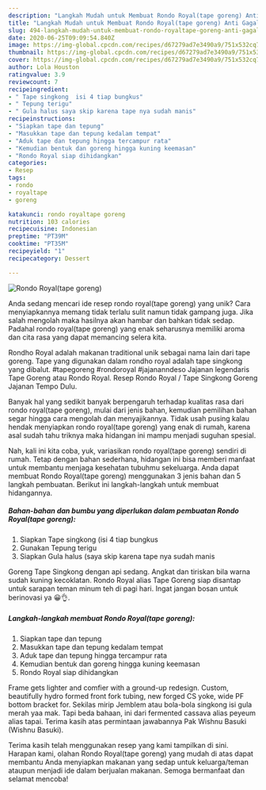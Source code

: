 ```yaml
---
description: "Langkah Mudah untuk Membuat Rondo Royal(tape goreng) Anti Gagal"
title: "Langkah Mudah untuk Membuat Rondo Royal(tape goreng) Anti Gagal"
slug: 494-langkah-mudah-untuk-membuat-rondo-royaltape-goreng-anti-gagal
date: 2020-06-25T09:09:54.840Z
image: https://img-global.cpcdn.com/recipes/d67279ad7e3490a9/751x532cq70/rondo-royaltape-goreng-foto-resep-utama.jpg
thumbnail: https://img-global.cpcdn.com/recipes/d67279ad7e3490a9/751x532cq70/rondo-royaltape-goreng-foto-resep-utama.jpg
cover: https://img-global.cpcdn.com/recipes/d67279ad7e3490a9/751x532cq70/rondo-royaltape-goreng-foto-resep-utama.jpg
author: Lola Houston
ratingvalue: 3.9
reviewcount: 7
recipeingredient:
- " Tape singkong  isi 4 tiap bungkus"
- " Tepung terigu"
- " Gula halus saya skip karena tape nya sudah manis"
recipeinstructions:
- "Siapkan tape dan tepung"
- "Masukkan tape dan tepung kedalam tempat"
- "Aduk tape dan tepung hingga tercampur rata"
- "Kemudian bentuk dan goreng hingga kuning keemasan"
- "Rondo Royal siap dihidangkan"
categories:
- Resep
tags:
- rondo
- royaltape
- goreng

katakunci: rondo royaltape goreng 
nutrition: 103 calories
recipecuisine: Indonesian
preptime: "PT39M"
cooktime: "PT35M"
recipeyield: "1"
recipecategory: Dessert

---
```



![Rondo Royal(tape goreng)](https://img-global.cpcdn.com/recipes/d67279ad7e3490a9/751x532cq70/rondo-royaltape-goreng-foto-resep-utama.jpg)

Anda sedang mencari ide resep rondo royal(tape goreng) yang unik? Cara menyiapkannya memang tidak terlalu sulit namun tidak gampang juga. Jika salah mengolah maka hasilnya akan hambar dan bahkan tidak sedap. Padahal rondo royal(tape goreng) yang enak seharusnya memiliki aroma dan cita rasa yang dapat memancing selera kita.

Rondho Royal adalah makanan traditional unik sebagai nama lain dari tape goreng. Tape yang digunakan dalam rondho royal adalah tape singkong yang dibalut. #tapegoreng #rondoroyal #jajananndeso Jajanan legendaris Tape Goreng atau Rondo Royal. Resep Rondo Royal / Tape Singkong Goreng Jajanan Tempo Dulu.

Banyak hal yang sedikit banyak berpengaruh terhadap kualitas rasa dari rondo royal(tape goreng), mulai dari jenis bahan, kemudian pemilihan bahan segar hingga cara mengolah dan menyajikannya. Tidak usah pusing kalau hendak menyiapkan rondo royal(tape goreng) yang enak di rumah, karena asal sudah tahu triknya maka hidangan ini mampu menjadi suguhan spesial.


Nah, kali ini kita coba, yuk, variasikan rondo royal(tape goreng) sendiri di rumah. Tetap dengan bahan sederhana, hidangan ini bisa memberi manfaat untuk membantu menjaga kesehatan tubuhmu sekeluarga. Anda dapat membuat Rondo Royal(tape goreng) menggunakan 3 jenis bahan dan 5 langkah pembuatan. Berikut ini langkah-langkah untuk membuat hidangannya.

<!--inarticleads1-->

##### Bahan-bahan dan bumbu yang diperlukan dalam pembuatan Rondo Royal(tape goreng):

1. Siapkan  Tape singkong  (isi 4 tiap bungkus
1. Gunakan  Tepung terigu
1. Siapkan  Gula halus (saya skip karena tape nya sudah manis


Goreng Tape Singkong dengan api sedang. Angkat dan tiriskan bila warna sudah kuning kecoklatan. Rondo Royal alias Tape Goreng siap disantap untuk sarapan teman minum teh di pagi hari. Ingat jangan bosan untuk berinovasi ya 😀👌. 

<!--inarticleads2-->

##### Langkah-langkah membuat Rondo Royal(tape goreng):

1. Siapkan tape dan tepung
1. Masukkan tape dan tepung kedalam tempat
1. Aduk tape dan tepung hingga tercampur rata
1. Kemudian bentuk dan goreng hingga kuning keemasan
1. Rondo Royal siap dihidangkan


Frame gets lighter and comfier with a ground-up redesign. Custom, beautifully hydro formed front fork tubing, new forged CS yoke, wide PF bottom bracket for. Sekilas mirip Jemblem atau bola-bola singkong isi gula merah yaa mak. Tapi beda bahaan, ini dari fermented cassava alias peyeum alias tapai. Terima kasih atas permintaan jawabannya Pak Wishnu Basuki (Wishnu Basuki). 

Terima kasih telah menggunakan resep yang kami tampilkan di sini. Harapan kami, olahan Rondo Royal(tape goreng) yang mudah di atas dapat membantu Anda menyiapkan makanan yang sedap untuk keluarga/teman ataupun menjadi ide dalam berjualan makanan. Semoga bermanfaat dan selamat mencoba!
